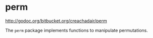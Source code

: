 # perm

http://godoc.org/bitbucket.org/creachadair/perm

The `perm` package implements functions to manipulate permutations.
